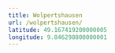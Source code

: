 ```yaml
---
title: Wolpertshausen
url: /wolpertshausen/
latitude: 49.167419200000005
longitude: 9.846298800000001
---
```

